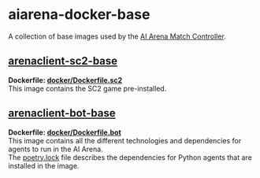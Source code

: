 # aiarena-docker-base

A collection of base images used by the [AI Arena Match Controller](https://github.com/aiarena/sc2-ai-match-controller).

## [arenaclient-sc2-base](https://hub.docker.com/r/aiarena/arenaclient-sc2-base)

**Dockerfile: [docker/Dockerfile.sc2](docker/Dockerfile.sc2)**  
This image contains the SC2 game pre-installed.

## [arenaclient-bot-base](https://hub.docker.com/r/aiarena/arenaclient-bot-base)

**Dockerfile: [docker/Dockerfile.bot](docker/Dockerfile.bot)**  
This image contains all the different technologies and dependencies for agents to run in the AI Arena.  
The [poetry.lock](poetry.lock) file describes the dependencies for Python agents that are installed in the image.